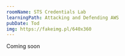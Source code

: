 ```yaml
---
roomName: STS Credentials Lab
learningPath: Attacking and Defending AWS
pubDate: Tod
img: https://fakeimg.pl/640x360
---
```


Coming soon
